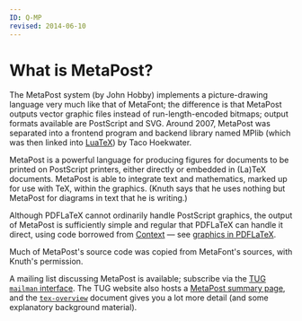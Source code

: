 ```yaml
---
ID: Q-MP
revised: 2014-06-10
---
```

# What is MetaPost?

The MetaPost system (by John Hobby) implements a picture-drawing language
very much like that of MetaFont; the difference is that MetaPost outputs
vector graphic files instead of run-length-encoded bitmaps; output
formats available are PostScript and SVG.  Around 2007, MetaPost was
separated into a frontend program and backend library named MPlib (which
was then linked into
  [LuaTeX](FAQ-luatex.md))
by Taco Hoekwater.

MetaPost is a powerful language for producing figures for documents to be
printed on PostScript printers, either directly or embedded in (La)TeX
documents.  MetaPost is able to integrate text and mathematics, marked up
for use with TeX, within the graphics.  (Knuth says that he
uses nothing but MetaPost for diagrams in text that he is writing.)

Although PDFLaTeX cannot ordinarily handle PostScript graphics, the
output of MetaPost is sufficiently simple and regular that PDFLaTeX
can handle it direct, using code borrowed from
  [Context](FAQ-context.md)&nbsp;&mdash;
see [graphics in PDFLaTeX](FAQ-pdftexgraphics.md).

Much of MetaPost's source code was copied from MetaFont's sources, with
Knuth's permission.

A mailing list discussing MetaPost is available;
  subscribe via the 
  [TUG `mailman` interface](http://lists.tug.org/metapost).
The TUG website also hosts a 
[MetaPost summary page](http://tug.org/metapost.html), and the
[`tex-overview`](https://ctan.org/pkg/tex-overview) document gives you a lot more detail (and some
explanatory background material).

